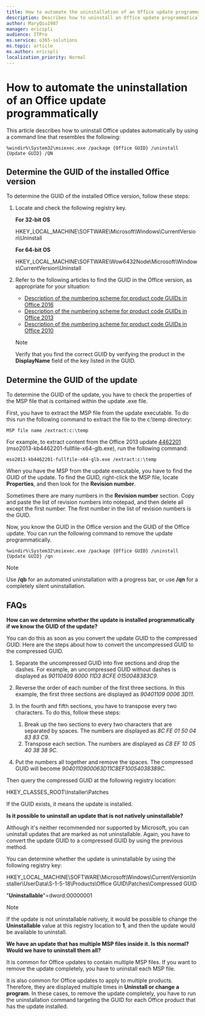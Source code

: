 ```yaml
---
title: How to automate the uninstallation of an Office update programmatically
description: Describes how to uninstall an Office update programmatically by using a command with Office GUID and the update GUID. 
author: MaryQiu1987
manager: ericspli
audience: ITPro
ms.service: o365-solutions
ms.topic: article
ms.author: ericspli
localization_priority: Normal 
---
```


# How to automate the uninstallation of an Office update programmatically

This article describes how to uninstall Office updates automatically by using a command line that resembles the following:

```
%windir%\System32\msiexec.exe /package {Office GUID} /uninstall {Update GUID} /QN
```

## Determine the GUID of the installed Office version

To determine the GUID of the installed Office version, follow these steps:

1. Locate and check the following registry key.

   **For 32-bit OS**

   HKEY_LOCAL_MACHINE\SOFTWARE\Microsoft\Windows\CurrentVersion\Uninstall

   **For 64-bit OS**
   
   HKEY_LOCAL_MACHINE\SOFTWARE\Wow6432Node\Microsoft\Windows\CurrentVersion\Uninstall

1. Refer to the following articles to find the GUID in the Office version, as appropriate for your situation:
 
   - [Description of the numbering scheme for product code GUIDs in Office 2016](https://support.microsoft.com/help/3120274/description-of-the-numbering-scheme-for-product-code-guids-in-office-2)
   - [Description of the numbering scheme for product code GUIDs in Office 2013](https://support.microsoft.com/help/2786054)
   - [Description of the numbering scheme for product code GUIDs in Office 2010](https://support.microsoft.com/help/2186281/description-of-the-numbering-scheme-for-product-code-guids-in-office-2)

   > [!NOTE]
   > Verify that you find the correct GUID by verifying the product in the **DisplayName** field of the key listed in the GUID.

## Determine the GUID of the update

To determine the GUID of the update, you have to check the properties of the MSP file that is contained within the update .exe file.

First, you have to extract the MSP file from the update executable. To do this run the following command to extract the file to the c:\temp directory:

```
MSP file name /extract:c:\temp
```

For example, to extract content from the Office 2013 update [4462201](https://www.microsoft.com/download/details.aspx?id=57979) (mso2013-kb4462201-fullfile-x64-glb.exe), run the following command:

```
mso2013-kb4462201-fullfile-x64-glb.exe /extract:c:\temp
```

When you have the MSP from the update executable, you have to find the GUID of the update. To find the GUID, right-click the MSP file, locate **Properties**, and then look for the **Revision number**.

Sometimes there are many numbers in the **Revision number** section. Copy and paste the list of revision numbers into notepad, and then delete all except the first number. The first number in the list of revision numbers is the GUID.

Now, you know the GUID in the Office version and the GUID of the Office update. You can run the following command to remove the update programmatically.

```
%windir%\System32\msiexec.exe /package {Office GUID} /uninstall {Update GUID} /qn
```

> [!NOTE]
> Use **/qb** for an automated uninstallation with a progress bar, or use **/qn** for a completely silent uninstallation.

## FAQs

**How can we determine whether the update is installed programmatically if we know the GUID of the update?**

You can do this as soon as you convert the update GUID to the compressed GUID. Here are the steps about how to convert the uncompressed GUID to the compressed GUID.

1. Separate the uncompressed GUID into five sections and drop the dashes. For example, an uncompressed GUID without dashes is displayed as *90110409 6000 11D3 8CFE 0150048383C9*.
1. Reverse the order of each number of the first three sections. In this example, the first three sections are displayed as *90401109 0006 3D11*.
1. In the fourth and fifth sections, you have to transpose every two characters. To do this, follow these steps:

   1. Break up the two sections to every two characters that are separated by spaces. The numbers are displayed as *8C FE 01 50 04 83 83 C9*.
   1. Transpose each section. The numbers are displayed as *C8 EF 10 05 40 38 38 9C*.

1. Put the numbers all together and remove the spaces. The compressed GUID will become *9040110900063D11C8EF10054038389C*.

Then query the compressed GUID at the following registry location:

HKEY_CLASSES_ROOT\Installer\Patches

If the GUID exists, it means the update is installed.

**Is it possible to uninstall an update that is not natively uninstallable?**

Although it's neither recommended nor supported by Microsoft, you can uninstall updates that are marked as not uninstallable. Again, you have to convert the update GUID to a compressed GUID by using the previous method.

You can determine whether the update is uninstallable by using the following registry key:

HKEY_LOCAL_MACHINE\SOFTWARE\Microsoft\Windows\CurrentVersion\Installer\UserData\S-1-5-18\Products\Office GUID\Patches\Compressed GUID

"**Uninstallable**"=dword:00000001

> [!NOTE]
> If the update is not uninstallable natively, it would be possible to change the **Uninstallable** value at this registry location to **1**, and then the update would be available to uninstall.

**We have an update that has multiple MSP files inside it. Is this normal? Would we have to uninstall them all?**

It is common for Office updates to contain multiple MSP files. If you want to remove the update completely, you have to uninstall each MSP file.

It is also common for Office updates to apply to multiple products. Therefore, they are displayed multiple times in **Uninstall or change a program**. In these cases, to remove the update completely, you have to run the uninstallation command targeting the GUID for each Office product that has the update installed.